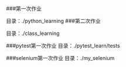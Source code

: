###第一次作业

目录：./python_learning
###第二次作业

目录：./class_learning

###pytest第一次作业
目录：./pytest_learn/tests

###selenium第一次作业
目录：./my_selenium
